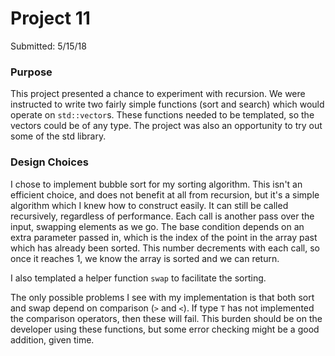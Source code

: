 # Project 11
Submitted: 5/15/18

### Purpose
This project presented a chance to experiment with recursion. We were
instructed to write two fairly simple functions (sort and search) which
would operate on `std::vector`s. These functions needed to be templated,
so the vectors could be of any type. The project was also an opportunity
to try out some of the std library.

### Design Choices
I chose to implement bubble sort for my sorting algorithm. This isn't
an efficient choice, and does not benefit at all from recursion, but
it's a simple algorithm which I knew how to construct easily. It can
still be called recursively, regardless of performance. Each call is
another pass over the input, swapping elements as we go. The base
condition depends on an extra parameter passed in, which is the index of
the point in the array past which has already been sorted. This number
decrements with each call, so once it reaches 1, we know the array
is sorted and we can return.

I also templated a helper function `swap` to facilitate the sorting.

The only possible problems I see with my implementation is that both
sort and swap depend on comparison (`>` and `<`). If type `T` has not
implemented the comparison operators, then these will fail. This burden
should be on the developer using these functions, but some error
checking might be a good addition, given time.